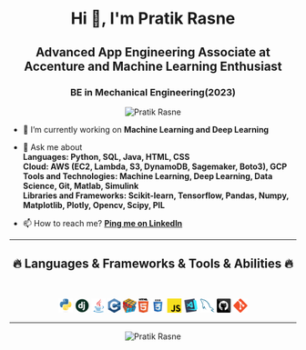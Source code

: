 <h1 align="center">Hi 👋, I'm Pratik Rasne</h1>
<h2 align="center">Advanced App Engineering Associate at Accenture and Machine Learning Enthusiast</h2> 
<h3 align="center">BE in Mechanical Engineering(2023)</h3>

<p align="center"> <img src="https://komarev.com/ghpvc/?username=pratikrasne01&label=Profile%20views&color=0e75b6&style=flat" alt="Pratik Rasne"/> </p>


- 🔭 I’m currently working on **Machine Learning and Deep Learning**

- 💬 Ask me about <br>
**Languages: Python, SQL, Java, HTML, CSS**<br>
**Cloud: AWS (EC2, Lambda, S3, DynamoDB, Sagemaker, Boto3), GCP**<br>
**Tools and Technologies: Machine Learning, Deep Learning, Data Science, Git, Matlab, Simulink**<br>
**Libraries and Frameworks: Scikit-learn, Tensorflow, Pandas, Numpy, Matplotlib, Plotly, Opencv, Scipy, PIL**

- 📫 How to reach me? <a href="https://linkedin.com/in/pratikrasne">**Ping me on LinkedIn**</a>


  
<hr>
<h2 align="center">🔥 Languages & Frameworks & Tools & Abilities 🔥</h2>
<br>
<p align="center">
  <code><img title="Python" height="25" src="images/python-original.svg"></code>
  <code><img title="Django" height="25" src="images/django.png"></code>
  <code><img title="Java" height="25" src="images/java-original.svg"></code>
  <code><img title="C++" height="25" src="images/cpp.svg"></code>
  <code><img title="Problem Solving" height="25" src="images/problemSolving.png"></code>
  <code><img title="HTML5" height="25" src="images/html5.svg"></code>
  <code><img title="CSS" height="25" src="images/css.svg"></code>
  <code><img title="Javascript" height="25" src="images/javascript.svg"></code>
  <code><img title="Visual Studio Code" height="25" src="images/vscode.png"></code>
  <code><img title="MySQL" height="25" src="images/mysql.svg"></code>
  <code><img title="GitHub" height="25" src="images/github.svg"></code>
  <code><img title="Git" height="25" src="images/git-original.svg"></code>

</p>
<hr>

<p align="center"><img align="center" src="https://github-readme-stats.vercel.app/api/top-langs?username=pratikrasne01&show_icons=true&locale=en&layout=compact" alt="Pratik Rasne" /></p>

